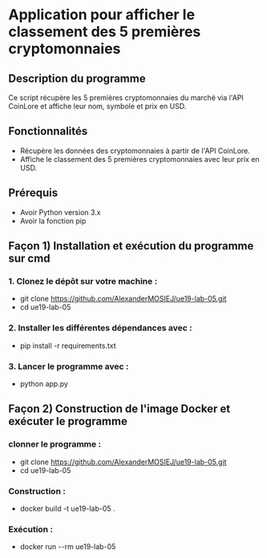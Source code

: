 # Application pour afficher le  classement des 5  premières cryptomonnaies
## Description du programme
Ce script récupère les 5 premières cryptomonnaies du marché via l'API CoinLore
et affiche leur nom, symbole et prix en USD.
## Fonctionnalités 
- Récupère les données des cryptomonnaies à partir de l'API CoinLore.
- Affiche le classement des 5 premières cryptomonnaies avec leur prix en USD.
## Prérequis
- Avoir Python version 3.x
- Avoir la fonction pip
## Façon 1) Installation et exécution du programme sur cmd
### 1. Clonez le dépôt sur votre machine :
- git clone https://github.com/AlexanderMOSIEJ/ue19-lab-05.git
- cd ue19-lab-05
### 2. Installer les différentes dépendances avec :
- pip install -r requirements.txt
### 3. Lancer le programme avec :
- python app.py
## Façon 2) Construction de l'image Docker et exécuter le programme
### clonner le programme :
- git clone https://github.com/AlexanderMOSIEJ/ue19-lab-05.git
- cd ue19-lab-05
### Construction :
- docker build -t ue19-lab-05 .
### Exécution :
- docker run --rm ue19-lab-05
